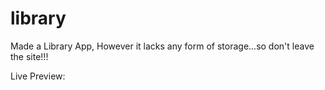 # library

Made a Library App, However it lacks any form of storage...so don't leave the site!!!

Live Preview: 
